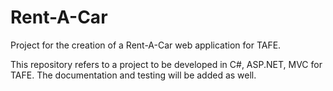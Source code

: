 Rent-A-Car
==========

Project for the creation of a Rent-A-Car web application for TAFE.

This repository refers to a project to be developed in C#, ASP.NET, MVC for TAFE. The documentation and testing will be added as well.
